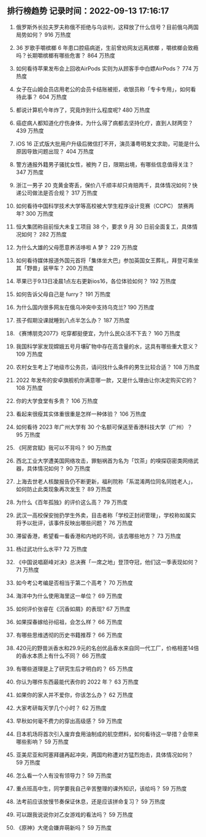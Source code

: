 
## 排行榜趋势 记录时间：2022-09-13 17:16:17
  
  1. 俄罗斯外长拉夫罗夫称俄不拒绝与乌谈判，这释放了什么信号？目前俄乌两国局势如何？ 916 万热度
    
  2. 36 岁歌手嚼槟榔 6 年患口腔癌病逝，生前曾劝网友远离槟榔 ，嚼槟榔会致瘾吗？长期嚼槟榔有哪些危害？ 864 万热度
    
  3. 如何看待苹果发布会上回收AirPods 实则为从顾客手中白嫖AirPods？ 774 万热度
    
  4. 女子在山姆会员店用老公的会员卡结账被拒，收银员称「专卡专用」，如何看待此事？ 604 万热度
    
  5. 都说计算机今年炸了，究竟炸到什么程度呢? 480 万热度
    
  6. 癌症病人都知道化疗伤身体，为什么得了病都去坚持化疗，直到人财两空？ 439 万热度
    
  7. iOS 16 正式版大批用户升级后微信打不开，演员潘粤明发文求助，可能是什么原因导致问题出现？ 404 万热度
    
  8. 警方通报外籍男子骚扰女性，被拘 7 日，限期出境，有哪些信息值得关注？ 347 万热度
    
  9. 浙江一男子 20 克黄金寄丢，保价八千顺丰却只肯赔两千，具体情况如何？快递公司做法是否合规？ 317 万热度
    
  10. 如何看待中国科学技术大学等高校被大学生程序设计竞赛（CCPC） 禁赛两年? 300 万热度
    
  11. 恒大集团称目前恒大未复工项目 38 个，要求 9 月 30 日前全面复工，具体情况如何？ 282 万热度
    
  12. 为什么大雄的父母愿意养活哆啦 A 梦？ 229 万热度
    
  13. 如何看待媒体报道外国元首将「集体坐大巴」参加英国女王葬礼，拜登可乘坐其「野兽」装甲车？ 200 万热度
    
  14. 苹果已于9.13日凌晨1点左右更新ios16，各位体验如何？ 192 万热度
    
  15. 如何告诉父母自己是 furry？ 191 万热度
    
  16. 为什么国内很多网友在俄乌冲突中支持乌克兰? 190 万热度
    
  17. 孩子假期没课就睡到八点半怎么办？ 187 万热度
    
  18. 《赛博朋克2077》吃穿都挺便宜，为什么民众活不下去？ 160 万热度
    
  19. 我国科学家发现嫦娥五号月壤矿物中存在高含量的水，这具有哪些重大意义？ 109 万热度
    
  20. 农村女生考上了地级市公务员，请问找什么条件的男生比较合适？ 108 万热度
    
  21. 2022 年发布的安卓旗舰机你满意哪一款，又是什么理由让你决定购买它的？ 108 万热度
    
  22. 你的大学食堂有多贵？ 106 万热度
    
  23. 看起来很瘦其实体重很重是怎样一种体验？ 106 万热度
    
  24. 如何看待 2023 年广州大学有 30 个名额可保送至香港科技大学（广州）？ 95 万热度
    
  25. 《阿房宫赋》我可以不背吗？ 90 万热度
    
  26. 西北工业大学遭美国网络攻击，罪魁祸首为名为「饮茶」的嗅探窃密类网络武器，具体情况如何？ 90 万热度
    
  27. 上海去世老人核酸报告仍不断更新，福利院称「系混淆两位同名同姓老人」，如何防止此类现象再次发生？ 89 万热度
    
  28. 为什么《百年孤独》的评价这么高？ 79 万热度
    
  29. 武汉一高校保安抛扔学生外卖，目击者称「学校正封闭管理」，学校称如属实将予以批评，该事件反映出哪些问题？ 76 万热度
    
  30. 滞留香港，希望看一看香港和内地的不同，该去哪些地方？ 73 万热度
    
  31. 杨过武功什么水平? 72 万热度
    
  32. 《中国说唱巅峰对决》总决赛「一席之地」登顶夺冠，他们这一季表现如何？ 71 万热度
    
  33. 如今考公考编是否相当于第二个高考？ 70 万热度
    
  34. 海洋中为什么使用海里这一单位？ 69 万热度
    
  35. 如何评价张睿在《沉香如屑》的表现? 67 万热度
    
  36. 如果探春嫁给孙绍祖，会怎么样？ 66 万热度
    
  37. 有哪些思维透彻的历史书籍推荐？ 66 万热度
    
  38. 420元的野兽派香水和29.9元的名创优品香水来自同一代工厂，价格相差14倍的香水本质上有什么不同？ 66 万热度
    
  39. 有哪些道理是上了研究生后才明白的？ 65 万热度
    
  40. 你认为哪件东西最能代表你的 2022 年？ 63 万热度
    
  41. 如果你的家人并不爱你，你该怎么办？ 62 万热度
    
  42. 大家考研每天学几个小时？ 62 万热度
    
  43. 早秋如何毫不费力的穿出高级感？ 59 万热度
    
  44. 日本机场将首次引入废弃食用油制成的航空燃料，如何看待这一举措？会带来哪些影响？ 59 万热度
    
  45. 亚美尼亚和阿塞拜疆再起冲突，两国均称遭对方猛烈炮击，具体情况如何？ 59 万热度
    
  46. 怎么看一个人有没有领导力？ 59 万热度
    
  47. 重点班高中生，同学要我自己辛苦整理的课外知识，该给吗？ 59 万热度
    
  48. 法考前应该放慢节奏保证休息，还是应该拼命复习？ 59 万热度
    
  49. 可以跟我说说你对乙女游戏的看法吗？ 59 万热度
    
  50. 《原神》大佬会嫌弃萌新吗？ 59 万热度
    